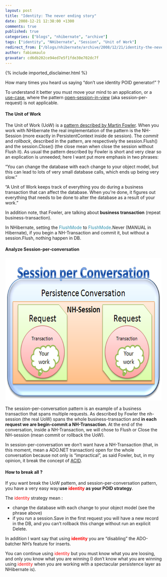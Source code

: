 ```yaml
---
layout: post
title: "Identity: The never ending story"
date: 2008-12-21 12:38:00 +1300
comments: true
published: true
categories: ["blogs", "nhibernate", "archive"]
tags: ["identity", "NHibernate", "Session", "Unit of Work"]
redirect_from: ["/blogs/nhibernate/archive/2008/12/21/identity-the-never-ending-story.aspx/"]
author: fabiomaulo
gravatar: cd6db202ce94ed7e5f1fde30e702dc7f
---
```

{% include imported_disclaimer.html %}

<p>How many times you heard us saying &ldquo;don&rsquo;t use identity POID generator!&rdquo; ?</p>
<p>To understand it better you must move your mind to an application, or a <a href="http://en.wikipedia.org/wiki/Use_case">use-case</a>, where the pattern <a href="http://www.hibernate.org/43.html">open-session-in-view</a> (aka session-per-request) is not applicable.</p>
<h4>The Unit of Work</h4>
<p>The Unit of Work (UoW) is a <a href="http://martinfowler.com/eaaCatalog/unitOfWork.html">pattern described by Martin Fowler</a>. When you work with NHibernate the real implementation of the pattern is the NH-Session (more exactly in PersistentContext inside de session). The <em>commit </em>and <em>rollback</em>, described in the pattern, are respectively the session.Flush() and the session.Close() (the close mean when close the session without Flush it). As usual the pattern described by Fowler is short and very clear so an explication is unneeded; here I want put more emphasis in two phrases:</p>
<p>&ldquo;You can change the database with each change to your object model, but this can lead to lots of very small database calls, which ends up being very slow.&rdquo; </p>
<p>&ldquo;A Unit of Work keeps track of everything you do during a business transaction that can affect the database. When you're done, it figures out everything that needs to be done to alter the database as a result of your work.&rdquo;</p>
<p>In addition note, that Fowler, are talking about <strong>business transaction</strong> (repeat business-transaction).</p>
<p>In NHibernate, setting the <span style="color: #2b91af">FlushMode</span> to <span style="color: #2b91af">FlushMode</span>.Never (MANUAL in Hibernate), if you begin a NH-Transaction and commit it, but without a session.Flush, nothing happen in DB.</p>
<h4>Analyze Session-per-conversation</h4>
<p><a href="/cfs-file.ashx/__key/CommunityServer.Blogs.Components.WeblogFiles/nhibernate/SessionPerConversation_5F00_587705A2.png"><img title="SessionPerConversation" style="border-top-width: 0px; display: inline; border-left-width: 0px; border-bottom-width: 0px; border-right-width: 0px" height="458" alt="SessionPerConversation" src="/images/posts/2008/12/21/SessionPerConversation_5F00_thumb_5F00_7345BC5F.png" width="640" border="0" /></a> </p>
<p>The session-per-conversation pattern is an example of a business transaction that spans multiple requests. As described by Fowler the nh-session (the real UoW) spans the whole business-transaction and <strong>in each request we are begin-commit a NH-Transaction</strong>. At the end of the conversation, inside a NH-Transaction, we will chose to Flush or Close the NH-session (mean commit or rollback the UoW).</p>
<p>In session-per-conversation we don&rsquo;t want have a NH-Transaction (that, in this moment, mean a ADO.NET transaction) open for the whole conversation because not only is &ldquo;impractical&rdquo;, as said Fowler, but, in my opinion, it break the concept of <a href="http://en.wikipedia.org/wiki/ACID">ACID</a>.</p>
<h4>How to break all ?</h4>
<p>If you want break the UoW pattern, and session-per-conversation pattern, you have a very easy way:<strong>use <span style="color: #ff0000">identity</span> as your POID strategy</strong>.</p>
<p>The <span style="color: #ff0000">identity</span> strategy mean :</p>
<ul>
<li>change the database with each change to your object model (see the phrase above) </li>
<li>if you run a session.Save in the first request you will have a new record in the DB, and you can&rsquo;t rollback this change without run an explicit Delete. </li>
</ul>
<p>In addition I want say that using <strong><span style="color: #ff0000">identity</span></strong> you are &ldquo;disabling&rdquo; the ADO-batcher NH&rsquo;s feature for inserts.</p>
<p>You can continue using <span style="color: #ff0000">identity</span> but you must know what you are loosing, and only you know what you are winning (I don&rsquo;t know what you are winning using <span style="color: #ff0000">identity</span> when you are working with a spectacular persistence layer as NHibernate is). </p>
